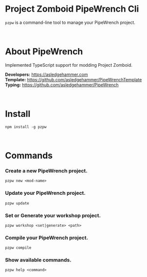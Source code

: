 # Project Zomboid PipeWrench Cli

`pzpw` is a command-line tool to manage your PipeWrench project.

<br>

# About PipeWrench
Implemented TypeScript support for modding Project Zomboid.

**Developers:**  https://asledgehammer.com  
**Template:** https://github.com/asledgehammer/PipeWrenchTemplate  
**Typing:** https://github.com/asledgehammer/PipeWrench

<br>

# Install

```
npm install -g pzpw
```

<br>

# Commands

### Create a new PipeWrench project.
```
pzpw new <mod-name>
```
### Update your PipeWrench project.
```
pzpw update
```
### Set or Generate your workshop project.
```
pzpw workshop <set|generate> <path>
```
### Compile your PipeWrench project.
```
pzpw compile
```
### Show available commands.
```
pzpw help <command>
```

